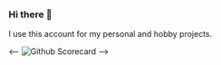 
### Hi there 👋

I use this account for my personal and hobby projects.

<!--
**mwerezak/mwerezak** is a ✨ _special_ ✨ repository because its `README.md` (this file) appears on your GitHub profile.

Here are some ideas to get you started:

- 🔭 I’m currently working on ...
- 🌱 I’m currently learning ...
- 👯 I’m looking to collaborate on ...
- 🤔 I’m looking for help with ...
- 💬 Ask me about ...
- 📫 How to reach me: ...
- 😄 Pronouns: ...
- ⚡ Fun fact: ...
-->

<--
![Github Scorecard](https://github-readme-stats.vercel.app/api?username=mwerezak&show_icons=true&theme=radical&hide=stars,issues&count_private=true)
-->

<!--
![](https://github-readme-stats.vercel.app/api/top-langs?username=mwerezak&show_icons=true&theme=radical)
-->

